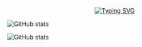 <div align="center">
    <a href="https://blog.sunguoqi.com/">
      <img src="https://readme-typing-svg.demolab.com?font=Fira+Code&pause=1000&width=625&lines=console.log(%22Hello%2C%20World%22);王憨憨同学祝您今天愉快!; Lucca Wang wish you a good day!;在校高中生一枚;A high school student from Wuhan, PRC&center=true&size=27" alt="Typing SVG" />
    </a>
</div>

![GitHub stats](https://metrics.lecoq.io/LuccaWang404?template=classic&config.timezone=Asia%2FShanghai)

![GitHub stats](https://github-readme-stats.vercel.app/api?username=LuccaWang404&show_icons=true)

